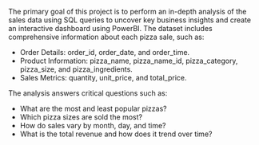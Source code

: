 The primary goal of this project is to perform an in-depth analysis of the sales data using SQL queries to uncover key business insights and create an interactive dashboard using PowerBI.
The dataset includes comprehensive information about each pizza sale, such as:

- Order Details:  order_id, order_date, and order_time.
- Product Information:  pizza_name, pizza_name_id, pizza_category, pizza_size, and pizza_ingredients.
- Sales Metrics:  quantity, unit_price, and total_price.


The analysis answers critical questions such as:

- What are the most and least popular pizzas?
- Which pizza sizes are sold the most?
- How do sales vary by month, day, and time?
- What is the total revenue and how does it trend over time?


